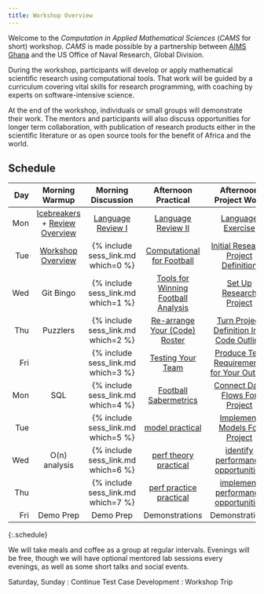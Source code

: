 ```yaml
---
title: Workshop Overview
---
```


Welcome to the *Computation in Applied Mathematical Sciences* (*CAMS* for short)
workshop. *CAMS* is made possible by a partnership between
[AIMS Ghana]({{site.aimsghurl}}) and the US Office of Naval Research, Global Division.

During the workshop, participants will develop or apply mathematical scientific
research using computational tools.  That work will be guided by a curriculum
covering vital skills for research programming, with coaching by experts on
software-intensive science.

At the end of the workshop, individuals or small groups will demonstrate their
work. The mentors and participants will also discuss opportunities for longer
term collaboration, with publication of research products either in the
scientific literature or as open source tools for the benefit of Africa and the
world.

## Schedule

| Day |                          Morning Warmup                          |         Morning Discussion         |                       Afternoon Practical                        |                        Afternoon Project Work                         |
|----:|:----------------------------------------------------------------:|:----------------------------------:|:----------------------------------------------------------------:|:---------------------------------------------------------------------:|
| Mon | [Icebreakers](warmup/icebreakers/) + [Review Overview](reviews/) |  [Language Review I](reviews/AM/)  |                [Language Review II](reviews/PM/)                 |                [Language Exercise](reviews/exercise/)                 |
| Tue |              [Workshop Overview](warmpup/overview/)              | {% include sess_link.md which=0 %} |     [Computational for Football](defining-project/practice)      |    [Initial Research Project Definition](defining-project/project)    |
| Wed |                            Git Bingo                             | {% include sess_link.md which=1 %} | [Tools for Winning Football Analysis](organizing-outer/practice) |          [Set Up Research Project](organizing-outer/project)          |
| Thu |                             Puzzlers                             | {% include sess_link.md which=2 %} |    [Re-arrange Your (Code) Roster](organizing-inner/practice)    | [Turn Project Definition Into Code Outline](organizing-inner/project) |
| Fri |                                                                  | {% include sess_link.md which=3 %} |              [Testing Your Team](testing/practice)               |     [Produce Test Requirements for Your Outline](testing/project)     |
| Mon |                               SQL                                | {% include sess_link.md which=4 %} |               [Football Sabermetrics](io/practice)               |             [Connect Data Flows For Project](io/project)              |
| Tue |                                                                  | {% include sess_link.md which=5 %} |               [model practical](modeling/practice)               |           [Implement Models For Project](modeling/project)            |
| Wed |                          O(n) analysis                           | {% include sess_link.md which=6 %} |       [perf theory practical](performance-theory/practice)       |   [identify performance opportunities](performance-theory/project)    |
| Thu |                                                                  | {% include sess_link.md which=7 %} |     [perf practice practical](performance-practice/practice)     |  [implement performance opportunities](performance-practice/project)  |
| Fri |                            Demo Prep                             |             Demo Prep              |                          Demonstrations                          |                            Demonstrations                             |
{:.schedule}

We will take meals and coffee as a group at regular intervals.  Evenings will be
free, though we will have optional mentored lab sessions every evenings, as well
as some short talks and social events.

Saturday, Sunday
: Continue Test Case Development
: Workshop Trip
